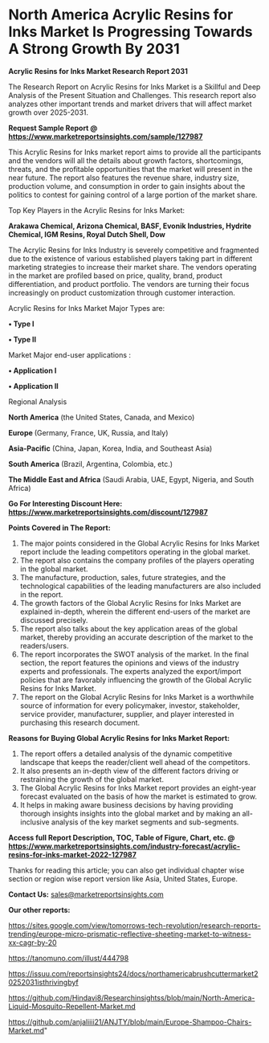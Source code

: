 # North America Acrylic Resins for Inks Market Is Progressing Towards A Strong Growth By 2031

<strong>Acrylic Resins for Inks Market Research Report 2031</strong>

The Research Report on Acrylic Resins for Inks Market is a Skillful and Deep Analysis of the Present Situation and Challenges. This research report also analyzes other important trends and market drivers that will affect market growth over 2025-2031.

<strong>Request Sample Report @ <a href=https://www.marketreportsinsights.com/sample/127987>https://www.marketreportsinsights.com/sample/127987</a></strong>

This Acrylic Resins for Inks market report aims to provide all the participants and the vendors will all the details about growth factors, shortcomings, threats, and the profitable opportunities that the market will present in the near future. The report also features the revenue share, industry size, production volume, and consumption in order to gain insights about the politics to contest for gaining control of a large portion of the market share.

Top Key Players in the Acrylic Resins for Inks Market:

<strong>Arakawa Chemical, Arizona Chemical, BASF, Evonik Industries, Hydrite Chemical, IGM Resins, Royal Dutch Shell, Dow</strong>

The Acrylic Resins for Inks Industry is severely competitive and fragmented due to the existence of various established players taking part in different marketing strategies to increase their market share. The vendors operating in the market are profiled based on price, quality, brand, product differentiation, and product portfolio. The vendors are turning their focus increasingly on product customization through customer interaction.

Acrylic Resins for Inks Market Major Types are:

<strong>• Type I

• Type II</strong>

Market Major end-user applications :

<strong>• Application I

• Application II</strong>

Regional Analysis

</u><strong><b>North America</b></strong> (the United States, Canada, and Mexico)

<strong><b>Europe </b></strong>(Germany, France, UK, Russia, and Italy)

<strong><b>Asia-Pacific</b></strong> (China, Japan, Korea, India, and Southeast Asia)

<strong><b>South America</b></strong> (Brazil, Argentina, Colombia, etc.)

<strong><b>The Middle East and Africa</b></strong> (Saudi Arabia, UAE, Egypt, Nigeria, and South Africa)

<strong>Go For Interesting Discount Here: <a href=https://www.marketreportsinsights.com/discount/127987>https://www.marketreportsinsights.com/discount/127987</a></strong>

<strong>Points Covered in The Report:</strong>
<ol>
  <li>The major points considered in the Global Acrylic Resins for Inks Market report include the leading competitors operating in the global market.</li>
  <li>The report also contains the company profiles of the players operating in the global market.</li>
  <li>The manufacture, production, sales, future strategies, and the technological capabilities of the leading manufacturers are also included in the report.</li>
  <li>The growth factors of the Global Acrylic Resins for Inks Market are explained in-depth, wherein the different end-users of the market are discussed precisely.</li>
  <li>The report also talks about the key application areas of the global market, thereby providing an accurate description of the market to the readers/users.</li>
  <li>The report incorporates the SWOT analysis of the market. In the final section, the report features the opinions and views of the industry experts and professionals. The experts analyzed the export/import policies that are favorably influencing the growth of the Global Acrylic Resins for Inks Market.</li>
  <li>The report on the Global Acrylic Resins for Inks Market is a worthwhile source of information for every policymaker, investor, stakeholder, service provider, manufacturer, supplier, and player interested in purchasing this research document.</li>
</ol>
<strong>Reasons for Buying Global Acrylic Resins for Inks Market Report:</strong>

<ol>
  <li>The report offers a detailed analysis of the dynamic competitive landscape that keeps the reader/client well ahead of the competitors.</li>
  <li>It also presents an in-depth view of the different factors driving or restraining the growth of the global market.</li>
  <li>The Global Acrylic Resins for Inks Market report provides an eight-year forecast evaluated on the basis of how the market is estimated to grow.</li>
  <li>It helps in making aware business decisions by having providing thorough insights insights into the global market and by making an all-inclusive analysis of the key market segments and sub-segments.</li>
</ol>
<strong>Access full Report Description, TOC, Table of Figure, Chart, etc. @ <a href=https://www.marketreportsinsights.com/industry-forecast/acrylic-resins-for-inks-market-2022-127987>https://www.marketreportsinsights.com/industry-forecast/acrylic-resins-for-inks-market-2022-127987</a></strong>


Thanks for reading this article; you can also get individual chapter wise section or region wise report version like Asia, United States, Europe.

<strong>Contact Us:</strong>
sales@marketreportsinsights.com

<strong>Our other reports:</strong>

<a href=https://sites.google.com/view/tomorrows-tech-revolution/research-reports-trending/europe-micro-prismatic-reflective-sheeting-market-to-witness-xx-cagr-by-20>https://sites.google.com/view/tomorrows-tech-revolution/research-reports-trending/europe-micro-prismatic-reflective-sheeting-market-to-witness-xx-cagr-by-20</a>

<a href=https://tanomuno.com/illust/444798>https://tanomuno.com/illust/444798</a>

<a href=https://issuu.com/reportsinsights24/docs/northamericabrushcuttermarket20252031isthrivingbyf>https://issuu.com/reportsinsights24/docs/northamericabrushcuttermarket20252031isthrivingbyf</a>

<a href=https://github.com/Hindavi8/Researchinsightss/blob/main/North-America-Liquid-Mosquito-Repellent-Market.md>https://github.com/Hindavi8/Researchinsightss/blob/main/North-America-Liquid-Mosquito-Repellent-Market.md</a>

<a href=https://github.com/anjaliiii21/ANJTY/blob/main/Europe-Shampoo-Chairs-Market.md>https://github.com/anjaliiii21/ANJTY/blob/main/Europe-Shampoo-Chairs-Market.md</a>"
